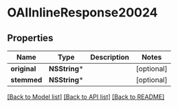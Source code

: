 # OAIInlineResponse20024

## Properties
Name | Type | Description | Notes
------------ | ------------- | ------------- | -------------
**original** | **NSString*** |  | [optional] 
**stemmed** | **NSString*** |  | [optional] 

[[Back to Model list]](../README.md#documentation-for-models) [[Back to API list]](../README.md#documentation-for-api-endpoints) [[Back to README]](../README.md)


